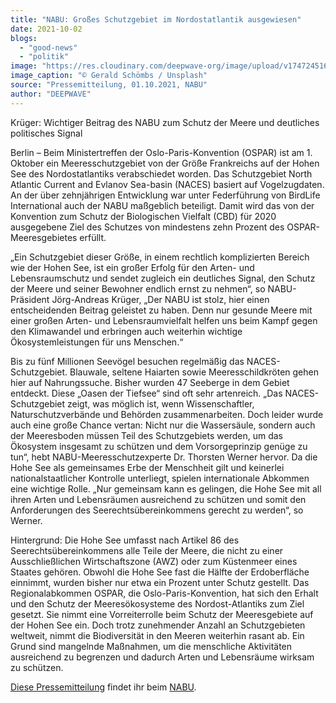 ```yaml
---
title: "NABU: Großes Schutzgebiet im Nordostatlantik ausgewiesen"
date: 2021-10-02
blogs: 
  - "good-news"
  - "politik"
image: "https://res.cloudinary.com/deepwave-org/image/upload/v1747245164/deepwave.org/gerald-schombs-n30Y9Y63IVw-unsplash-scaled.jpg"
image_caption: "© Gerald Schömbs / Unsplash"
source: "Pressemitteilung, 01.10.2021, NABU"
author: "DEEPWAVE"
---
```


Krüger: Wichtiger Beitrag des NABU zum Schutz der Meere und deutliches politisches Signal

Berlin – Beim Ministertreffen der Oslo-Paris-Konvention (OSPAR) ist am 1. Oktober ein Meeresschutzgebiet von der Größe Frankreichs auf der Hohen See des Nordostatlantiks verabschiedet worden. Das Schutzgebiet North Atlantic Current and Evlanov Sea-basin (NACES) basiert auf Vogelzugdaten. An der über zehnjährigen Entwicklung war unter Federführung von BirdLife International auch der NABU maßgeblich beteiligt. Damit wird das von der Konvention zum Schutz der Biologischen Vielfalt (CBD) für 2020 ausgegebene Ziel des Schutzes von mindestens zehn Prozent des OSPAR-Meeresgebietes erfüllt.

„Ein Schutzgebiet dieser Größe, in einem rechtlich komplizierten Bereich wie der Hohen See, ist ein großer Erfolg für den Arten- und Lebensraumschutz und sendet zugleich ein deutliches Signal, den Schutz der Meere und seiner Bewohner endlich ernst zu nehmen“, so NABU-Präsident Jörg-Andreas Krüger, „Der NABU ist stolz, hier einen entscheidenden Beitrag geleistet zu haben. Denn nur gesunde Meere mit einer großen Arten- und Lebensraumvielfalt helfen uns beim Kampf gegen den Klimawandel und erbringen auch weiterhin wichtige Ökosystemleistungen für uns Menschen.“

Bis zu fünf Millionen Seevögel besuchen regelmäßig das NACES-Schutzgebiet. Blauwale, seltene Haiarten sowie Meeresschildkröten gehen hier auf Nahrungssuche. Bisher wurden 47 Seeberge in dem Gebiet entdeckt. Diese „Oasen der Tiefsee“ sind oft sehr artenreich. „Das NACES-Schutzgebiet zeigt, was möglich ist, wenn Wissenschaftler, Naturschutzverbände und Behörden zusammenarbeiten. Doch leider wurde auch eine große Chance vertan: Nicht nur die Wassersäule, sondern auch der Meeresboden müssen Teil des Schutzgebiets werden, um das Ökosystem insgesamt zu schützen und dem Vorsorgeprinzip genüge zu tun“, hebt NABU-Meeresschutzexperte Dr. Thorsten Werner hervor. Da die Hohe See als gemeinsames Erbe der Menschheit gilt und keinerlei nationalstaatlicher Kontrolle unterliegt, spielen internationale Abkommen eine wichtige Rolle. „Nur gemeinsam kann es gelingen, die Hohe See mit all ihren Arten und Lebensräumen ausreichend zu schützen und somit den Anforderungen des Seerechtsübereinkommens gerecht zu werden“, so Werner.

Hintergrund: Die Hohe See umfasst nach Artikel 86 des Seerechtsübereinkommens alle Teile der Meere, die nicht zu einer Ausschließlichen Wirtschaftszone (AWZ) oder zum Küstenmeer eines Staates gehören. Obwohl die Hohe See fast die Hälfte der Erdoberfläche einnimmt, wurden bisher nur etwa ein Prozent unter Schutz gestellt. Das Regionalabkommen OSPAR, die Oslo-Paris-Konvention, hat sich den Erhalt und den Schutz der Meeresökosysteme des Nordost-Atlantiks zum Ziel gesetzt. Sie nimmt eine Vorreiterrolle beim Schutz der Meeresgebiete auf der Hohen See ein. Doch trotz zunehmender Anzahl an Schutzgebieten weltweit, nimmt die Biodiversität in den Meeren weiterhin rasant ab. Ein Grund sind mangelnde Maßnahmen, um die menschliche Aktivitäten ausreichend zu begrenzen und dadurch Arten und Lebensräume wirksam zu schützen.

[Diese Pressemitteilung](https://www.nabu.de/presse/pressemitteilungen/index.php?popup=true&show=32762&db=presseservice) findet ihr beim [NABU](https://www.nabu.de/).
